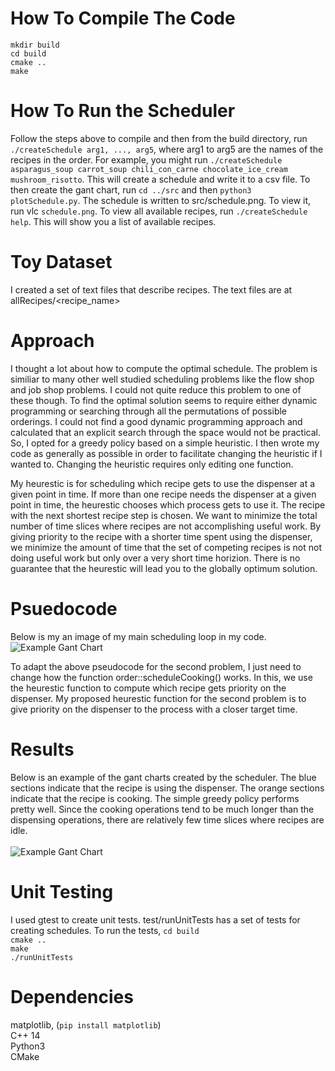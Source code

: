 # How To Compile The Code
```mkdir build``` <br />
```cd build``` <br />
```cmake ..``` <br />
```make```

# How To Run the Scheduler 
Follow the steps above to compile and then from the build directory, run ```./createSchedule arg1, ..., arg5```, where arg1 to arg5 are the names of the recipes in the order. For example, you might run ```./createSchedule asparagus_soup carrot_soup chili_con_carne chocolate_ice_cream mushroom_risotto```. This will create a schedule and write it to a csv file. To then create the gant chart, run ```cd ../src``` and then ```python3 plotSchedule.py```. The schedule is written to src/schedule.png. To view it, run vlc ```schedule.png```. To view all available recipes, run ```./createSchedule help```. This will show you a list of available recipes.

# Toy Dataset
I created a set of text files that describe recipes. The text files are at allRecipes/<recipe_name>

# Approach
I thought a lot about how to compute the optimal schedule. The problem is similiar to many other well studied scheduling problems like the flow shop and job shop problems. I could not quite reduce this problem to one of these though. To find the optimal solution seems to require either dynamic programming or searching through all the permutations of possible orderings. I could not find a good dynamic programming approach and calculated that an explicit search through the space would not be practical. So, I opted for a greedy policy based on a simple heuristic. I then wrote my code as generally as possible in order to facilitate changing the heuristic if I wanted to. Changing the heuristic requires only editing one function. <br />

My heurestic is for scheduling which recipe gets to use the dispenser at a given point in time. If more than one recipe needs the dispenser at a given point in time, the heurestic chooses which process gets to use it. The recipe with the next shortest recipe step is chosen. We want to minimize the total number of time slices where recipes are not accomplishing useful work. By giving priority to the recipe with a shorter time spent using the dispenser, we minimize the amount of time that the set of competing recipes is not not doing useful work but only over a very short time horizion. There is no guarantee that the heurestic will lead you to the globally optimum solution. 

# Psuedocode
Below is my an image of my main scheduling loop in my code. <br />
![Example Gant Chart](media/pseudocode.png)

To adapt the above pseudocode for the second problem, I just need to change how the function order::scheduleCooking() works. In this, we use the heurestic function to compute which recipe gets priority on the dispenser. My proposed heurestic function for the second problem is to give priority on the dispenser to the process with a closer target time. 


# Results 
Below is an example of the gant charts created by the scheduler. The blue sections indicate that the recipe is using the dispenser. The orange sections indicate that the recipe is cooking. The simple greedy policy performs pretty well. Since the cooking operations tend to be much longer than the dispensing operations, there are relatively few time slices where recipes are idle. 
<br />  
![Example Gant Chart](media/schedule.png)



# Unit Testing
I used gtest to create unit tests. test/runUnitTests has a set of tests for creating schedules. To run the tests, ```cd build``` <br />
```cmake ..``` <br />
```make``` <br />
```./runUnitTests```

# Dependencies
matplotlib, (```pip install matplotlib```) <br />
C++ 14 <br />
Python3 <br />
CMake <br />
